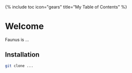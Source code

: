 {% include toc icon="gears" title="My Table of Contents" %}

# Welcome

Faunus is ...

## Installation

``` bash
git clone ...
```

